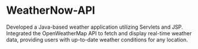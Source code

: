 # WeatherNow-API
Developed a Java-based weather application utilizing Servlets and JSP. Integrated the OpenWeatherMap API to fetch and display real-time weather data, providing users with up-to-date weather conditions for any location.
